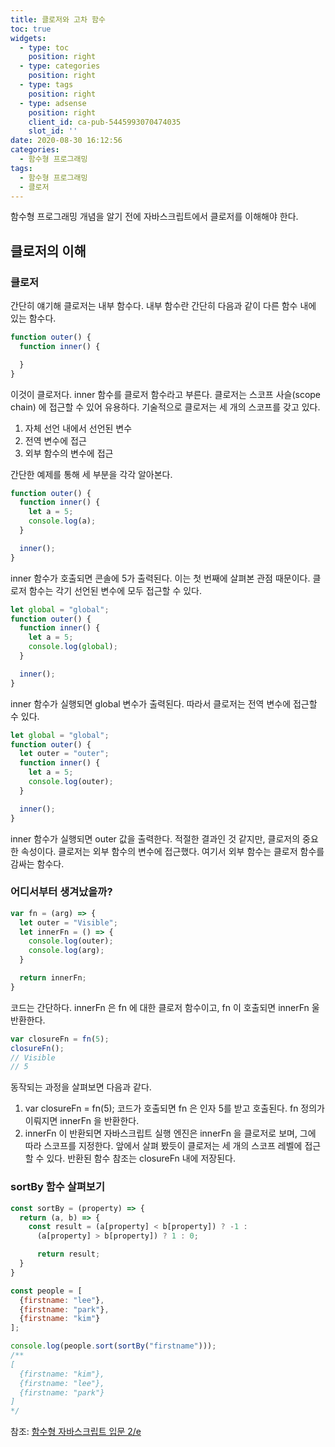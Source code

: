 ```yaml
---
title: 클로저와 고차 함수
toc: true
widgets:
  - type: toc
    position: right
  - type: categories
    position: right
  - type: tags
    position: right
  - type: adsense
    position: right
    client_id: ca-pub-5445993070474035
    slot_id: ''
date: 2020-08-30 16:12:56
categories:
  - 함수형 프로그래밍
tags:
  - 함수형 프로그래밍
  - 클로저
---
```


함수형 프로그래밍 개념을 알기 전에 자바스크립트에서 클로저를 이해해야 한다.

## 클로저의 이해

### 클로저

간단히 얘기해 클로저는 내부 함수다. 내부 함수란 간단히 다음과 같이 다른 함수 내에 있는 함수다.

```javascript
function outer() {
  function inner() {

  }
}
```

<!-- more -->

이것이 클로저다. inner 함수를 클로저 함수라고 부른다. 클로저는 스코프 사슬(scope chain) 에 접근할 수 있어 유용하다.
기술적으로 클로저는 세 개의 스코프를 갖고 있다.
1. 자체 선언 내에서 선언된 변수
2. 전역 변수에 접근
3. 외부 함수의 변수에 접근

간단한 예제를 통해 세 부분을 각각 알아본다.

```javascript
function outer() {
  function inner() {
    let a = 5;
    console.log(a);
  }

  inner();
}
```

inner 함수가 호출되면 콘솔에 5가 출력된다. 이는 첫 번째에 살펴본 관점 때문이다. 클로저 함수는 각기 선언된 변수에
모두 접근할 수 있다.

```javascript
let global = "global";
function outer() {
  function inner() {
    let a = 5;
    console.log(global);
  }

  inner();
}
```

inner 함수가 실행되면 global 변수가 출력된다. 따라서 클로저는 전역 변수에 접근할 수 있다.

```javascript
let global = "global";
function outer() {
  let outer = "outer";
  function inner() {
    let a = 5;
    console.log(outer);
  }

  inner();
}
```
inner 함수가 실행되면 outer 값을 출력한다. 적절한 결과인 것 같지만, 클로저의 중요한 속성이다.
클로저는 외부 함수의 변수에 접근했다. 여기서 외부 함수는 클로저 함수를 감싸는 함수다.

### 어디서부터 생겨났을까?

```javascript
var fn = (arg) => {
  let outer = "Visible";
  let innerFn = () => {
    console.log(outer);
    console.log(arg);
  }

  return innerFn;
}
```

코드는 간단하다. innerFn 은 fn 에 대한 클로저 함수이고, fn 이 호출되면 innerFn 울 반환한다.

```javascript
var closureFn = fn(5);
closureFn();
// Visible
// 5
```

동작되는 과정을 살펴보면 다음과 같다.
1. var closureFn = fn(5); 코드가 호출되면 fn 은 인자 5를 받고 호출된다. fn 정의가 이뤄지면 innerFn 을 반환한다.
2. innerFn 이 반환되면 자바스크립트 실행 엔진은 innerFn 을 클로저로 보며, 그에 따라 스코프를 지정한다. 앞에서 살펴 봤듯이 클로저는 세 개의 스코프 레벨에 접근할 수 있다. 반환된 함수 참조는 closureFn 내에 저장된다.

### sortBy 함수 살펴보기

```javascript sortBy
const sortBy = (property) => {
  return (a, b) => {
    const result = (a[property] < b[property]) ? -1 :
      (a[property] > b[property]) ? 1 : 0;

      return result;
  }
}

const people = [
  {firstname: "lee"},
  {firstname: "park"},
  {firstname: "kim"}
];

console.log(people.sort(sortBy("firstname")));
/**
[
  {firstname: "kim"},
  {firstname: "lee"},
  {firstname: "park"}
]
*/
```

참조: [함수형 자바스크립트 입문 2/e](http://www.acornpub.co.kr/book/functional-javascript-2e#description)
